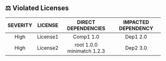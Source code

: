 
## ⚖️ Violated Licenses
<div align='center'>

| SEVERITY                | LICENSE                  | DIRECT DEPENDENCIES                  | IMPACTED DEPENDENCY                  |
| :---------------------: | :-----------------------------------: | :-----------------------------------: | :-----------------------------------: |
| High | License1 | Comp1 1.0 | Dep1 2.0 |
| High | License2 | root 1.0.0<br>minimatch 1.2.3 | Dep2 3.0 |

</div>

